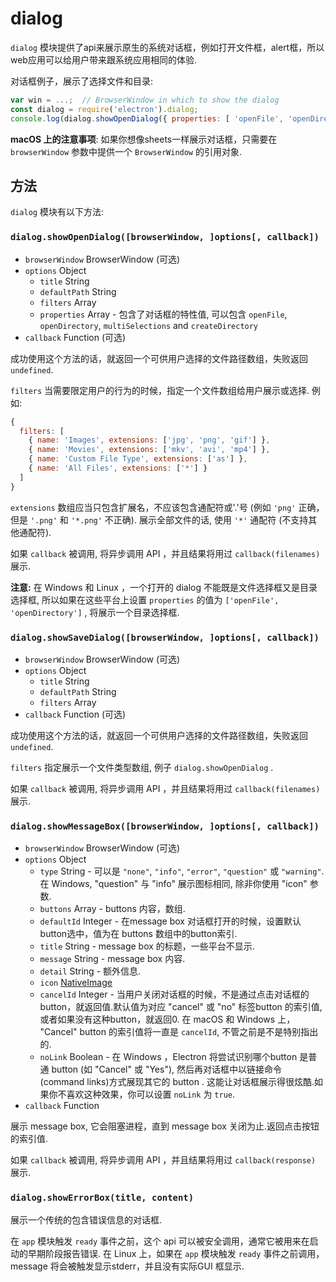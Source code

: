 # dialog

`dialog` 模块提供了api来展示原生的系统对话框，例如打开文件框，alert框，所以web应用可以给用户带来跟系统应用相同的体验.

对话框例子，展示了选择文件和目录:

```javascript
var win = ...;  // BrowserWindow in which to show the dialog
const dialog = require('electron').dialog;
console.log(dialog.showOpenDialog({ properties: [ 'openFile', 'openDirectory', 'multiSelections' ]}));
```

**macOS 上的注意事项**: 如果你想像sheets一样展示对话框，只需要在`browserWindow` 参数中提供一个 `BrowserWindow` 的引用对象.

## 方法

`dialog` 模块有以下方法:

### `dialog.showOpenDialog([browserWindow, ]options[, callback])`

* `browserWindow` BrowserWindow (可选)
* `options` Object
  * `title` String
  * `defaultPath` String
  * `filters` Array
  * `properties` Array - 包含了对话框的特性值, 可以包含 `openFile`, `openDirectory`, `multiSelections` and
    `createDirectory`
* `callback` Function (可选)

成功使用这个方法的话，就返回一个可供用户选择的文件路径数组，失败返回 `undefined`.

`filters` 当需要限定用户的行为的时候，指定一个文件数组给用户展示或选择. 例如:

```javascript
{
  filters: [
    { name: 'Images', extensions: ['jpg', 'png', 'gif'] },
    { name: 'Movies', extensions: ['mkv', 'avi', 'mp4'] },
    { name: 'Custom File Type', extensions: ['as'] },
    { name: 'All Files', extensions: ['*'] }
  ]
}
```

`extensions` 数组应当只包含扩展名，不应该包含通配符或'.'号 (例如
`'png'` 正确，但是 `'.png'` 和 `'*.png'` 不正确). 展示全部文件的话, 使用
`'*'` 通配符 (不支持其他通配符).

如果 `callback` 被调用, 将异步调用 API ，并且结果将用过  `callback(filenames)` 展示.

**注意:** 在 Windows 和 Linux ，一个打开的 dialog 不能既是文件选择框又是目录选择框, 所以如果在这些平台上设置 `properties` 的值为
`['openFile', 'openDirectory']` , 将展示一个目录选择框.

### `dialog.showSaveDialog([browserWindow, ]options[, callback])`

* `browserWindow` BrowserWindow (可选)
* `options` Object
  * `title` String
  * `defaultPath` String
  * `filters` Array
* `callback` Function (可选)

成功使用这个方法的话，就返回一个可供用户选择的文件路径数组，失败返回 `undefined`.

`filters` 指定展示一个文件类型数组, 例子
`dialog.showOpenDialog` .

如果 `callback` 被调用, 将异步调用 API ，并且结果将用过  `callback(filenames)` 展示.

### `dialog.showMessageBox([browserWindow, ]options[, callback])`

* `browserWindow` BrowserWindow (可选)
* `options` Object
  * `type` String - 可以是 `"none"`, `"info"`, `"error"`, `"question"` 或
  `"warning"`. 在 Windows, "question" 与 "info" 展示图标相同, 除非你使用 "icon" 参数.
  * `buttons` Array - buttons 内容，数组.
  * `defaultId` Integer - 在message box 对话框打开的时候，设置默认button选中，值为在 buttons 数组中的button索引.
  * `title` String - message box 的标题，一些平台不显示.
  * `message` String - message box 内容.
  * `detail` String - 额外信息.
  * `icon` [NativeImage](native-image.md)
  * `cancelId` Integer - 当用户关闭对话框的时候，不是通过点击对话框的button，就返回值.默认值为对应 "cancel" 或 "no" 标签button 的索引值, 或者如果没有这种button，就返回0. 在 macOS 和  Windows 上， "Cancel" button 的索引值将一直是 `cancelId`, 不管之前是不是特别指出的.
  * `noLink` Boolean - 在 Windows ，Electron 将尝试识别哪个button 是普通 button (如 "Cancel" 或 "Yes"), 然后再对话框中以链接命令(command links)方式展现其它的 button . 这能让对话框展示得很炫酷.如果你不喜欢这种效果，你可以设置 `noLink` 为 `true`.
* `callback` Function

展示 message box, 它会阻塞进程，直到 message box 关闭为止.返回点击按钮的索引值.

如果 `callback` 被调用, 将异步调用 API ，并且结果将用过  `callback(response)` 展示.

### `dialog.showErrorBox(title, content)`

展示一个传统的包含错误信息的对话框.

在 `app` 模块触发 `ready` 事件之前，这个 api 可以被安全调用，通常它被用来在启动的早期阶段报告错误.  在 Linux 上，如果在 `app` 模块触发 `ready` 事件之前调用，message 将会被触发显示stderr，并且没有实际GUI 框显示.